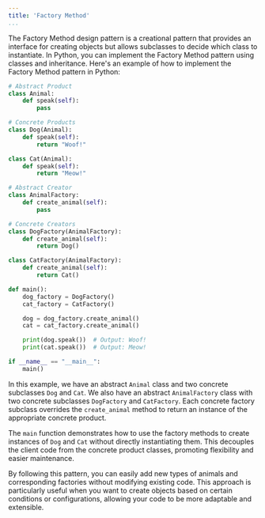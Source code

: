 ```yaml
---
title: 'Factory Method'
...
```

The Factory Method design pattern is a creational pattern that provides an interface for creating objects but allows subclasses to decide which class to instantiate. In Python, you can implement the Factory Method pattern using classes and inheritance. Here's an example of how to implement the Factory Method pattern in Python:

```python
# Abstract Product
class Animal:
    def speak(self):
        pass

# Concrete Products
class Dog(Animal):
    def speak(self):
        return "Woof!"

class Cat(Animal):
    def speak(self):
        return "Meow!"

# Abstract Creator
class AnimalFactory:
    def create_animal(self):
        pass

# Concrete Creators
class DogFactory(AnimalFactory):
    def create_animal(self):
        return Dog()

class CatFactory(AnimalFactory):
    def create_animal(self):
        return Cat()

def main():
    dog_factory = DogFactory()
    cat_factory = CatFactory()

    dog = dog_factory.create_animal()
    cat = cat_factory.create_animal()

    print(dog.speak())  # Output: Woof!
    print(cat.speak())  # Output: Meow!

if __name__ == "__main__":
    main()
```

In this example, we have an abstract `Animal` class and two concrete subclasses `Dog` and `Cat`. We also have an abstract `AnimalFactory` class with two concrete subclasses `DogFactory` and `CatFactory`. Each concrete factory subclass overrides the `create_animal` method to return an instance of the appropriate concrete product.

The `main` function demonstrates how to use the factory methods to create instances of `Dog` and `Cat` without directly instantiating them. This decouples the client code from the concrete product classes, promoting flexibility and easier maintenance.

By following this pattern, you can easily add new types of animals and corresponding factories without modifying existing code. This approach is particularly useful when you want to create objects based on certain conditions or configurations, allowing your code to be more adaptable and extensible.
